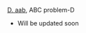 [D. aab](https://atcoder.jp/contests/abc202/tasks/abc202_d), ABC problem-D
- Will be updated soon
   
